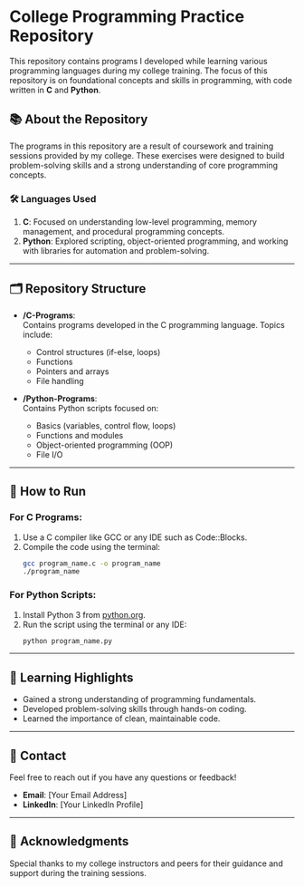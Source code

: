
# College Programming Practice Repository  

This repository contains programs I developed while learning various programming languages during my college training. The focus of this repository is on foundational concepts and skills in programming, with code written in **C** and **Python**.  

## 📚 About the Repository  
The programs in this repository are a result of coursework and training sessions provided by my college. These exercises were designed to build problem-solving skills and a strong understanding of core programming concepts.  

### 🛠️ Languages Used  
1. **C**: Focused on understanding low-level programming, memory management, and procedural programming concepts.  
2. **Python**: Explored scripting, object-oriented programming, and working with libraries for automation and problem-solving.  

---

## 🗂️ Repository Structure  
- **/C-Programs**:  
  Contains programs developed in the C programming language. Topics include:  
  - Control structures (if-else, loops)  
  - Functions  
  - Pointers and arrays  
  - File handling  

- **/Python-Programs**:  
  Contains Python scripts focused on:  
  - Basics (variables, control flow, loops)  
  - Functions and modules  
  - Object-oriented programming (OOP)  
  - File I/O  

---

## 🚀 How to Run  
### For C Programs:  
1. Use a C compiler like GCC or any IDE such as Code::Blocks.  
2. Compile the code using the terminal:  
   ```bash
   gcc program_name.c -o program_name
   ./program_name
   ```  

### For Python Scripts:  
1. Install Python 3 from [python.org](https://www.python.org/).  
2. Run the script using the terminal or any IDE:  
   ```bash
   python program_name.py
   ```  

---

## 📝 Learning Highlights  
- Gained a strong understanding of programming fundamentals.  
- Developed problem-solving skills through hands-on coding.  
- Learned the importance of clean, maintainable code.  

---

## 📧 Contact  
Feel free to reach out if you have any questions or feedback!  
- **Email**: [Your Email Address]  
- **LinkedIn**: [Your LinkedIn Profile]  

---

## 🌟 Acknowledgments  
Special thanks to my college instructors and peers for their guidance and support during the training sessions.  
